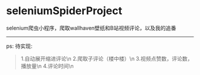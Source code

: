 # seleniumSpiderProject
selenium爬虫小程序，爬取wallhaven壁纸和B站视频评论，以及我的追番

***
ps:
  待实现:
  > 1.自动展开缩进评论\n
  > 2.爬取子评论（楼中楼）\n
  > 3.视频点赞数，评论数，播放量\n
  > 4.评论时间\n
